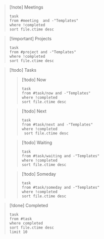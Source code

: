 
> [!note] Meetings
> ```dataview
> task
> from #meeting  and -"Templates"    
> where !completed
> sort file.ctime desc

> [!important] Projects
> ```dataview
> task
> from #project and -"Templates"    
> where !completed
> sort file.ctime desc

> [!todo] Tasks
>> [!todo] Now
>> ```dataview
>> task
>> from #task/now and -"Templates"  
>> where !completed
>> sort file.ctime desc
>> ```
>
>> [!todo] Next
>> ```dataview
>> task
>> from #task/next and -"Templates"  
>> where !completed
>>  sort file.ctime desc
>>  ```
>
>> [!todo] Waiting
>> ```dataview
>> task
>> from #task/waiting and -"Templates"  
>> where !completed
>> sort file.ctime desc
>> ```
>
>> [!todo] Someday
>> ```dataview
>> task
>> from #task/someday and -"Templates"  
>> where !completed
>> sort file.ctime desc

> [!done] Completed
> ```dataview
> task
> from #task 
> where completed
> sort file.ctime desc
> limit 10
> ```
